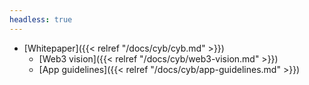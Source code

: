 ```yaml
---
headless: true
---
```


- [Whitepaper]({{< relref "/docs/cyb/cyb.md" >}})
  - [Web3 vision]({{< relref "/docs/cyb/web3-vision.md" >}})
  - [App guidelines]({{< relref "/docs/cyb/app-guidelines.md" >}})
